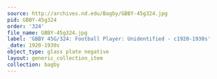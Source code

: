 ```yaml
---
source: http://archives.nd.edu/Bagby/GBBY-45g324.jpg
pid: GBBY-45g324
order: '324'
file_name: GBBY-45g324.jpg
label: 'GBBY 45G/324: Football Player: Unidentified - c1920-1930s'
_date: 1920-1930s
object_type: glass plate negative
layout: generic_collection_item
collection: bagby
---
```

